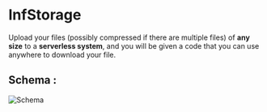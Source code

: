# InfStorage

Upload your files (possibly compressed if there are multiple files) of **any size** to a **serverless system**, and you will be given a code that you can use anywhere to download your file.

## Schema : 
![Schema](https://raw.githubusercontent.com/MrTigerST/InfStorage/refs/heads/main/InfStorage_Schema.png)
